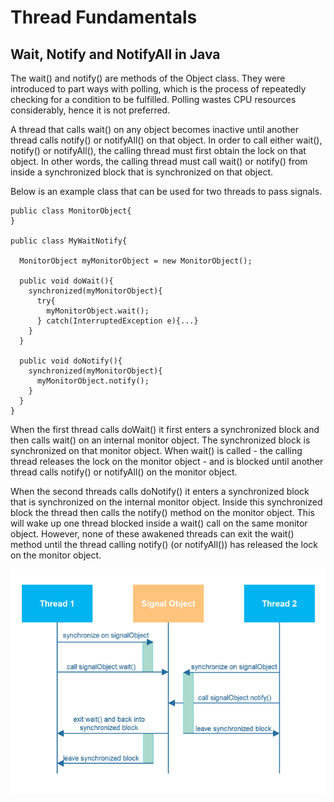 # Thread Fundamentals

## Wait, Notify and NotifyAll in Java

The wait() and notify() are methods of the Object class. They were introduced to part ways with polling, which is the
process of repeatedly checking for a condition to be fulfilled. Polling wastes CPU resources considerably, hence it is
not preferred.

A thread that calls wait() on any object becomes inactive until another thread calls notify() or notifyAll() on that
object. In order to call either wait(), notify() or notifyAll(), the calling thread must first obtain the lock on that
object. In other words, the calling thread must call wait() or notify() from inside a synchronized block that is
synchronized on that object.

Below is an example class that can be used for two threads to pass signals.

```
public class MonitorObject{
}

public class MyWaitNotify{

  MonitorObject myMonitorObject = new MonitorObject();

  public void doWait(){
    synchronized(myMonitorObject){
      try{
        myMonitorObject.wait();
      } catch(InterruptedException e){...}
    }
  }

  public void doNotify(){
    synchronized(myMonitorObject){
      myMonitorObject.notify();
    }
  }
}
```

When the first thread calls doWait() it first enters a synchronized block and then calls wait() on an internal monitor
object. The synchronized block is synchronized on that monitor object. When wait() is called - the calling thread
releases the lock on the monitor object - and is blocked until another thread calls notify() or notifyAll() on the
monitor object.

When the second threads calls doNotify() it enters a synchronized block that is synchronized on the internal monitor
object. Inside this synchronized block the thread then calls the notify() method on the monitor object. This will wake
up one thread blocked inside a wait() call on the same monitor object. However, none of these awakened threads can exit
the wait() method until the thread calling notify() (or notifyAll()) has released the lock on the monitor object.

![How the threads can wait and notify on the monitor object](./src/main/resources/wait-notify.png)